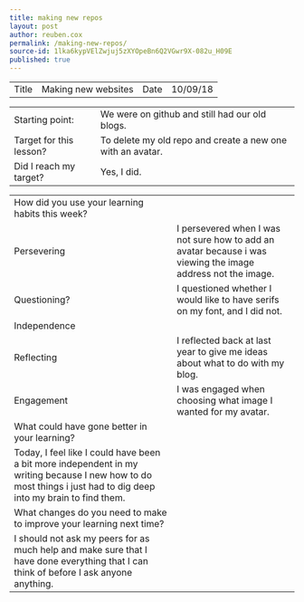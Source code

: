 ```yaml
---
title: making new repos
layout: post
author: reuben.cox
permalink: /making-new-repos/
source-id: 1lka6kypVElZwjuj5zXYOpeBn6Q2VGwr9X-082u_H09E
published: true
---
```

<table>
  <tr>
    <td>Title</td>
    <td>Making new websites</td>
    <td>Date</td>
    <td>10/09/18</td>
  </tr>
</table>


<table>
  <tr>
    <td>Starting point:</td>
    <td>We were on github and still had our old blogs.</td>
  </tr>
  <tr>
    <td>Target for this lesson?</td>
    <td>To delete my old repo and create a new one with an avatar.</td>
  </tr>
  <tr>
    <td>Did I reach my target? </td>
    <td>Yes, I did.</td>
  </tr>
</table>


<table>
  <tr>
    <td>How did you use your learning habits this week?</td>
    <td></td>
  </tr>
  <tr>
    <td>Persevering</td>
    <td>I persevered when I was not sure how to add an avatar because i was viewing the image address not the image.</td>
  </tr>
  <tr>
    <td>Questioning?</td>
    <td>I questioned whether I would like to have serifs on my font, and I did not.</td>
  </tr>
  <tr>
    <td>Independence</td>
    <td></td>
  </tr>
  <tr>
    <td>Reflecting</td>
    <td>I reflected back at last year to give me ideas about what to do with my blog.</td>
  </tr>
  <tr>
    <td>Engagement</td>
    <td>I was engaged when choosing what image I wanted for my avatar.</td>
  </tr>
  <tr>
    <td>What could have gone better in your learning?</td>
    <td></td>
  </tr>
  <tr>
    <td>Today, I feel like I could have been a bit more independent in my writing because I new how to do most things i just had to dig deep into my brain to find them. </td>
    <td></td>
  </tr>
  <tr>
    <td>What changes do you need to make to improve your learning next time?</td>
    <td></td>
  </tr>
  <tr>
    <td>I should not ask my peers for as much help and make sure that I have done everything that I can think of before I ask anyone anything.</td>
    <td></td>
  </tr>
</table>


